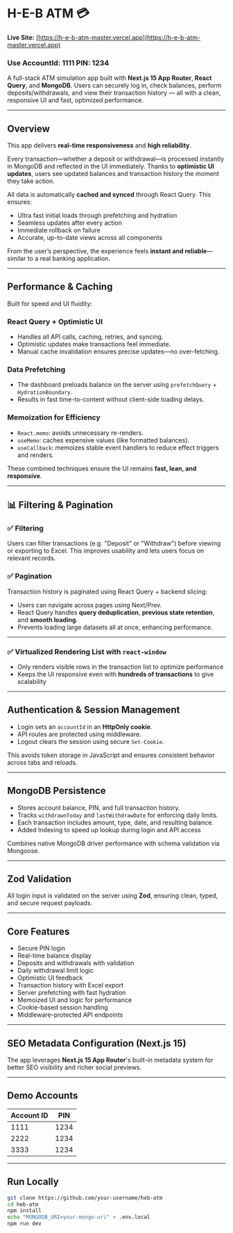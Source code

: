 # H-E-B ATM 💳  
**Live Site:** [https://h-e-b-atm-master.vercel.app](https://h-e-b-atm-master.vercel.app)

### Use AccountId: 1111 PIN: 1234

A full-stack ATM simulation app built with **Next.js 15 App Router**, **React Query**, and **MongoDB**. Users can securely log in, check balances, perform deposits/withdrawals, and view their transaction history — all with a clean, responsive UI and fast, optimized performance.

---

## Overview

This app delivers **real-time responsiveness** and **high reliability**.

Every transaction—whether a deposit or withdrawal—is processed instantly in MongoDB and reflected in the UI immediately. Thanks to **optimistic UI updates**, users see updated balances and transaction history the moment they take action.

All data is automatically **cached and synced** through React Query. This ensures:
- Ultra fast initial loads through prefetching and hydration
- Seamless updates after every action
- Immediate rollback on failure
- Accurate, up-to-date views across all components

From the user’s perspective, the experience feels **instant and reliable**—similar to a real banking application.

---

## Performance & Caching

Built for speed and UI fluidity:

### React Query + Optimistic UI
- Handles all API calls, caching, retries, and syncing.
- Optimistic updates make transactions feel immediate.
- Manual cache invalidation ensures precise updates—no over-fetching.

### Data Prefetching
- The dashboard preloads balance on the server using `prefetchQuery` + `HydrationBoundary`.
- Results in fast time-to-content without client-side loading delays.

### Memoization for Efficiency
- `React.memo`: avoids unnecessary re-renders.
- `useMemo`: caches expensive values (like formatted balances).
- `useCallback`: memoizes stable event handlers to reduce effect triggers and renders.

These combined techniques ensure the UI remains **fast, lean, and responsive**.

---

## 📊 Filtering & Pagination

### ✅ Filtering
Users can filter transactions (e.g. "Deposit" or "Withdraw") before viewing or exporting to Excel. This improves usability and lets users focus on relevant records.

### ✅ Pagination
Transaction history is paginated using React Query + backend slicing:
- Users can navigate across pages using Next/Prev.
- React Query handles **query deduplication**, **previous state retention**, and **smooth loading**.
- Prevents loading large datasets all at once, enhancing performance.

---

### ✅ Virtualized Rendering List with `react-window`
- Only renders visible rows in the transaction list to optimize performance
- Keeps the UI responsive even with **hundreds of transactions** to give scalability

--- 

## Authentication & Session Management

- Login sets an `accountId` in an **HttpOnly cookie**.
- API routes are protected using middleware.
- Logout clears the session using secure `Set-Cookie`.

This avoids token storage in JavaScript and ensures consistent behavior across tabs and reloads.

---

## MongoDB Persistence

- Stores account balance, PIN, and full transaction history.
- Tracks `withdrawnToday` and `lastWithdrawDate` for enforcing daily limits.
- Each transaction includes amount, type, date, and resulting balance.
- Added Indexing to speed up lookup during login and API access

Combines native MongoDB driver performance with schema validation via Mongoose.

---

## Zod Validation

All login input is validated on the server using **Zod**, ensuring clean, typed, and secure request payloads.

---

## Core Features

- Secure PIN login
- Real-time balance display
- Deposits and withdrawals with validation
- Daily withdrawal limit logic
- Optimistic UI feedback
- Transaction history with Excel export
- Server prefetching with fast hydration
- Memoized UI and logic for performance
- Cookie-based session handling
- Middleware-protected API endpoints

---

## SEO Metadata Configuration (Next.js 15)

The app leverages **Next.js 15 App Router**'s built-in metadata system for better SEO visibility and richer social previews.

---

## Demo Accounts

| Account ID | PIN  |
|------------|------|
| 1111       | 1234  |
| 2222       | 1234  |
| 3333       | 1234  |

---

## Run Locally

```bash
git clone https://github.com/your-username/heb-atm
cd heb-atm
npm install
echo "MONGODB_URI=your-mongo-uri" > .env.local
npm run dev
